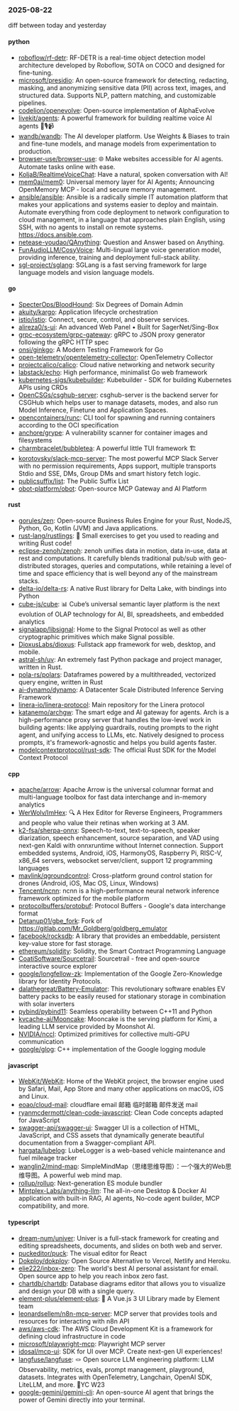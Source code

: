 ### 2025-08-22
diff between today and yesterday

#### python
* [roboflow/rf-detr](https://github.com/roboflow/rf-detr): RF-DETR is a real-time object detection model architecture developed by Roboflow, SOTA on COCO and designed for fine-tuning.
* [microsoft/presidio](https://github.com/microsoft/presidio): An open-source framework for detecting, redacting, masking, and anonymizing sensitive data (PII) across text, images, and structured data. Supports NLP, pattern matching, and customizable pipelines.
* [codelion/openevolve](https://github.com/codelion/openevolve): Open-source implementation of AlphaEvolve
* [livekit/agents](https://github.com/livekit/agents): A powerful framework for building realtime voice AI agents 🤖🎙️📹
* [wandb/wandb](https://github.com/wandb/wandb): The AI developer platform. Use Weights & Biases to train and fine-tune models, and manage models from experimentation to production.
* [browser-use/browser-use](https://github.com/browser-use/browser-use): 🌐 Make websites accessible for AI agents. Automate tasks online with ease.
* [KoljaB/RealtimeVoiceChat](https://github.com/KoljaB/RealtimeVoiceChat): Have a natural, spoken conversation with AI!
* [mem0ai/mem0](https://github.com/mem0ai/mem0): Universal memory layer for AI Agents; Announcing OpenMemory MCP - local and secure memory management.
* [ansible/ansible](https://github.com/ansible/ansible): Ansible is a radically simple IT automation platform that makes your applications and systems easier to deploy and maintain. Automate everything from code deployment to network configuration to cloud management, in a language that approaches plain English, using SSH, with no agents to install on remote systems. https://docs.ansible.com.
* [netease-youdao/QAnything](https://github.com/netease-youdao/QAnything): Question and Answer based on Anything.
* [FunAudioLLM/CosyVoice](https://github.com/FunAudioLLM/CosyVoice): Multi-lingual large voice generation model, providing inference, training and deployment full-stack ability.
* [sgl-project/sglang](https://github.com/sgl-project/sglang): SGLang is a fast serving framework for large language models and vision language models.

#### go
* [SpecterOps/BloodHound](https://github.com/SpecterOps/BloodHound): Six Degrees of Domain Admin
* [akuity/kargo](https://github.com/akuity/kargo): Application lifecycle orchestration
* [istio/istio](https://github.com/istio/istio): Connect, secure, control, and observe services.
* [alireza0/s-ui](https://github.com/alireza0/s-ui): An advanced Web Panel • Built for SagerNet/Sing-Box
* [grpc-ecosystem/grpc-gateway](https://github.com/grpc-ecosystem/grpc-gateway): gRPC to JSON proxy generator following the gRPC HTTP spec
* [onsi/ginkgo](https://github.com/onsi/ginkgo): A Modern Testing Framework for Go
* [open-telemetry/opentelemetry-collector](https://github.com/open-telemetry/opentelemetry-collector): OpenTelemetry Collector
* [projectcalico/calico](https://github.com/projectcalico/calico): Cloud native networking and network security
* [labstack/echo](https://github.com/labstack/echo): High performance, minimalist Go web framework
* [kubernetes-sigs/kubebuilder](https://github.com/kubernetes-sigs/kubebuilder): Kubebuilder - SDK for building Kubernetes APIs using CRDs
* [OpenCSGs/csghub-server](https://github.com/OpenCSGs/csghub-server): csghub-server is the backend server for CSGHub which helps user to manage datasets, modes, and also run Model Inference, Finetune and Application Spaces.
* [opencontainers/runc](https://github.com/opencontainers/runc): CLI tool for spawning and running containers according to the OCI specification
* [anchore/grype](https://github.com/anchore/grype): A vulnerability scanner for container images and filesystems
* [charmbracelet/bubbletea](https://github.com/charmbracelet/bubbletea): A powerful little TUI framework 🏗
* [korotovsky/slack-mcp-server](https://github.com/korotovsky/slack-mcp-server): The most powerful MCP Slack Server with no permission requirements, Apps support, multiple transports Stdio and SSE, DMs, Group DMs and smart history fetch logic.
* [publicsuffix/list](https://github.com/publicsuffix/list): The Public Suffix List
* [obot-platform/obot](https://github.com/obot-platform/obot): Open-source MCP Gateway and AI Platform

#### rust
* [gorules/zen](https://github.com/gorules/zen): Open-source Business Rules Engine for your Rust, NodeJS, Python, Go, Kotlin (JVM) and Java applications.
* [rust-lang/rustlings](https://github.com/rust-lang/rustlings): 🦀 Small exercises to get you used to reading and writing Rust code!
* [eclipse-zenoh/zenoh](https://github.com/eclipse-zenoh/zenoh): zenoh unifies data in motion, data in-use, data at rest and computations. It carefully blends traditional pub/sub with geo-distributed storages, queries and computations, while retaining a level of time and space efficiency that is well beyond any of the mainstream stacks.
* [delta-io/delta-rs](https://github.com/delta-io/delta-rs): A native Rust library for Delta Lake, with bindings into Python
* [cube-js/cube](https://github.com/cube-js/cube): 📊 Cube’s universal semantic layer platform is the next evolution of OLAP technology for AI, BI, spreadsheets, and embedded analytics
* [signalapp/libsignal](https://github.com/signalapp/libsignal): Home to the Signal Protocol as well as other cryptographic primitives which make Signal possible.
* [DioxusLabs/dioxus](https://github.com/DioxusLabs/dioxus): Fullstack app framework for web, desktop, and mobile.
* [astral-sh/uv](https://github.com/astral-sh/uv): An extremely fast Python package and project manager, written in Rust.
* [pola-rs/polars](https://github.com/pola-rs/polars): Dataframes powered by a multithreaded, vectorized query engine, written in Rust
* [ai-dynamo/dynamo](https://github.com/ai-dynamo/dynamo): A Datacenter Scale Distributed Inference Serving Framework
* [linera-io/linera-protocol](https://github.com/linera-io/linera-protocol): Main repository for the Linera protocol
* [katanemo/archgw](https://github.com/katanemo/archgw): The smart edge and AI gateway for agents. Arch is a high-performance proxy server that handles the low-level work in building agents: like applying guardrails, routing prompts to the right agent, and unifying access to LLMs, etc. Natively designed to process prompts, it's framework-agnostic and helps you build agents faster.
* [modelcontextprotocol/rust-sdk](https://github.com/modelcontextprotocol/rust-sdk): The official Rust SDK for the Model Context Protocol

#### cpp
* [apache/arrow](https://github.com/apache/arrow): Apache Arrow is the universal columnar format and multi-language toolbox for fast data interchange and in-memory analytics
* [WerWolv/ImHex](https://github.com/WerWolv/ImHex): 🔍 A Hex Editor for Reverse Engineers, Programmers and people who value their retinas when working at 3 AM.
* [k2-fsa/sherpa-onnx](https://github.com/k2-fsa/sherpa-onnx): Speech-to-text, text-to-speech, speaker diarization, speech enhancement, source separation, and VAD using next-gen Kaldi with onnxruntime without Internet connection. Support embedded systems, Android, iOS, HarmonyOS, Raspberry Pi, RISC-V, x86_64 servers, websocket server/client, support 12 programming languages
* [mavlink/qgroundcontrol](https://github.com/mavlink/qgroundcontrol): Cross-platform ground control station for drones (Android, iOS, Mac OS, Linux, Windows)
* [Tencent/ncnn](https://github.com/Tencent/ncnn): ncnn is a high-performance neural network inference framework optimized for the mobile platform
* [protocolbuffers/protobuf](https://github.com/protocolbuffers/protobuf): Protocol Buffers - Google's data interchange format
* [Detanup01/gbe_fork](https://github.com/Detanup01/gbe_fork): Fork of https://gitlab.com/Mr_Goldberg/goldberg_emulator
* [facebook/rocksdb](https://github.com/facebook/rocksdb): A library that provides an embeddable, persistent key-value store for fast storage.
* [ethereum/solidity](https://github.com/ethereum/solidity): Solidity, the Smart Contract Programming Language
* [CoatiSoftware/Sourcetrail](https://github.com/CoatiSoftware/Sourcetrail): Sourcetrail - free and open-source interactive source explorer
* [google/longfellow-zk](https://github.com/google/longfellow-zk): Implementation of the Google Zero-Knowledge library for Identity Protocols.
* [dalathegreat/Battery-Emulator](https://github.com/dalathegreat/Battery-Emulator): This revolutionary software enables EV battery packs to be easily reused for stationary storage in combination with solar inverters
* [pybind/pybind11](https://github.com/pybind/pybind11): Seamless operability between C++11 and Python
* [kvcache-ai/Mooncake](https://github.com/kvcache-ai/Mooncake): Mooncake is the serving platform for Kimi, a leading LLM service provided by Moonshot AI.
* [NVIDIA/nccl](https://github.com/NVIDIA/nccl): Optimized primitives for collective multi-GPU communication
* [google/glog](https://github.com/google/glog): C++ implementation of the Google logging module

#### javascript
* [WebKit/WebKit](https://github.com/WebKit/WebKit): Home of the WebKit project, the browser engine used by Safari, Mail, App Store and many other applications on macOS, iOS and Linux.
* [eoao/cloud-mail](https://github.com/eoao/cloud-mail): cloudflare email 邮箱 临时邮箱 邮件发送 mail
* [ryanmcdermott/clean-code-javascript](https://github.com/ryanmcdermott/clean-code-javascript): Clean Code concepts adapted for JavaScript
* [swagger-api/swagger-ui](https://github.com/swagger-api/swagger-ui): Swagger UI is a collection of HTML, JavaScript, and CSS assets that dynamically generate beautiful documentation from a Swagger-compliant API.
* [hargata/lubelog](https://github.com/hargata/lubelog): LubeLogger is a web-based vehicle maintenance and fuel mileage tracker
* [wanglin2/mind-map](https://github.com/wanglin2/mind-map): SimpleMindMap（思绪思维导图）：一个强大的Web思维导图。A powerful web mind map.
* [rollup/rollup](https://github.com/rollup/rollup): Next-generation ES module bundler
* [Mintplex-Labs/anything-llm](https://github.com/Mintplex-Labs/anything-llm): The all-in-one Desktop & Docker AI application with built-in RAG, AI agents, No-code agent builder, MCP compatibility, and more.

#### typescript
* [dream-num/univer](https://github.com/dream-num/univer): Univer is a full-stack framework for creating and editing spreadsheets, documents, and slides on both web and server.
* [puckeditor/puck](https://github.com/puckeditor/puck): The visual editor for React
* [Dokploy/dokploy](https://github.com/Dokploy/dokploy): Open Source Alternative to Vercel, Netlify and Heroku.
* [elie222/inbox-zero](https://github.com/elie222/inbox-zero): The world's best AI personal assistant for email. Open source app to help you reach inbox zero fast.
* [chartdb/chartdb](https://github.com/chartdb/chartdb): Database diagrams editor that allows you to visualize and design your DB with a single query.
* [element-plus/element-plus](https://github.com/element-plus/element-plus): 🎉 A Vue.js 3 UI Library made by Element team
* [leonardsellem/n8n-mcp-server](https://github.com/leonardsellem/n8n-mcp-server): MCP server that provides tools and resources for interacting with n8n API
* [aws/aws-cdk](https://github.com/aws/aws-cdk): The AWS Cloud Development Kit is a framework for defining cloud infrastructure in code
* [microsoft/playwright-mcp](https://github.com/microsoft/playwright-mcp): Playwright MCP server
* [idosal/mcp-ui](https://github.com/idosal/mcp-ui): SDK for UI over MCP. Create next-gen UI experiences!
* [langfuse/langfuse](https://github.com/langfuse/langfuse): 🪢 Open source LLM engineering platform: LLM Observability, metrics, evals, prompt management, playground, datasets. Integrates with OpenTelemetry, Langchain, OpenAI SDK, LiteLLM, and more. 🍊YC W23
* [google-gemini/gemini-cli](https://github.com/google-gemini/gemini-cli): An open-source AI agent that brings the power of Gemini directly into your terminal.

